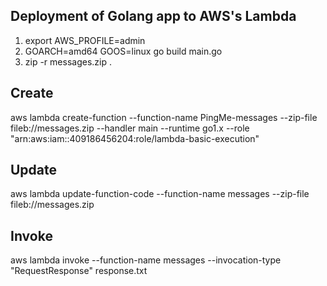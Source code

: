 ## Deployment of Golang app to AWS's Lambda

1. export AWS_PROFILE=admin
2. GOARCH=amd64 GOOS=linux go build main.go
3. zip -r messages.zip .

## Create
aws lambda create-function --function-name PingMe-messages --zip-file fileb://messages.zip --handler main --runtime go1.x --role "arn:aws:iam::409186456204:role/lambda-basic-execution"

## Update
aws lambda update-function-code --function-name messages --zip-file fileb://messages.zip

## Invoke
aws lambda invoke --function-name messages --invocation-type "RequestResponse" response.txt